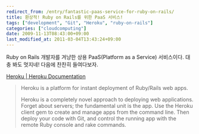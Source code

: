 ```yaml
---
redirect_from: /entry/fantastic-paas-service-for-ruby-on-rails/
title: 환상적! Ruby on Rails를 위한 PaaS 서비스!
tags: ["development", "Git", "Heroku", "ruby-on-rails"]
categories: ["cloudcomputing"]
date: 2009-11-13T08:43:00+09:00
last_modified_at: 2011-03-04T13:43:24+09:00
---
```

Ruby on Rails 개발자를 겨냥한 상용 PaaS(Platform as a Service)
서비스이다. 대충 봐도 멋지네! 다음에 찬찬히 들여다보자.

[Heroku \| Heroku Documentation](http://docs.heroku.com/)

> Heroku is a platform for instant deployment of Ruby/Rails web apps.  
>   
> Heroku is a completely novel approach to deploying web applications. Forget about servers; the fundamental unit is the app. Use the Heroku client gem to create and manage apps from the command line. Then deploy your code with Git, and control the running app with the remote Ruby console and rake commands.

